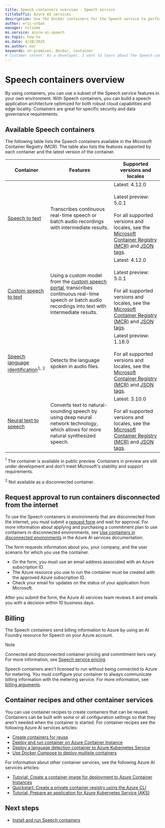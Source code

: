 ```yaml
---
title: Speech containers overview - Speech service
titleSuffix: Azure AI services
description: Use the Docker containers for the Speech service to perform speech recognition, transcription, generation, and more on-premises.
author: eric-urban
manager: nitinme
ms.service: azure-ai-speech
ms.topic: how-to
ms.date: 4/28/2025
ms.author: eur
keywords: on-premises, Docker, container
# Customer intent: As a developer, I want to learn about the Speech containers available in the Microsoft Container Registry (MCR).
---
```


# Speech containers overview

By using containers, you can use a subset of the Speech service features in your own environment. With Speech containers, you can build a speech application architecture optimized for both robust cloud capabilities and edge locality. Containers are great for specific security and data governance requirements. 

## Available Speech containers

The following table lists the Speech containers available in the Microsoft Container Registry (MCR). The table also lists the features supported by each container and the latest version of the container. 

| Container | Features | Supported versions and locales |
|--|--|--|
| [Speech to text](speech-container-stt.md) | Transcribes continuous real-time speech or batch audio recordings with intermediate results.  | Latest: 4.12.0<br/><br/>Latest preview: 5.0.1<br/><br/>For all supported versions and locales, see the [Microsoft Container Registry (MCR)](https://mcr.microsoft.com/product/azure-cognitive-services/speechservices/speech-to-text/tags) and [JSON tags](https://mcr.microsoft.com/v2/azure-cognitive-services/speechservices/speech-to-text/tags/list).|
| [Custom speech to text](speech-container-cstt.md) | Using a custom model from the [custom speech portal](https://speech.microsoft.com/customspeech), transcribes continuous real-time speech or batch audio recordings into text with intermediate results. | Latest: 4.12.0<br/><br/>Latest preview: 5.0.1<br/><br/>For all supported versions and locales, see the [Microsoft Container Registry (MCR)](https://mcr.microsoft.com/product/azure-cognitive-services/speechservices/custom-speech-to-text/tags) and [JSON tags](https://mcr.microsoft.com/v2/azure-cognitive-services/speechservices/speech-to-text/tags/list). |
| [Speech language identification](speech-container-lid.md)<sup>1, 2</sup> | Detects the language spoken in audio files. | Latest preview: 1.18.0<br/><br/>For all supported versions and locales, see the [Microsoft Container Registry (MCR)](https://mcr.microsoft.com/product/azure-cognitive-services/speechservices/language-detection/tags) and [JSON tags](https://mcr.microsoft.com/v2/azure-cognitive-services/speechservices/language-detection/tags/list). |
| [Neural text to speech](speech-container-ntts.md) | Converts text to natural-sounding speech by using deep neural network technology, which allows for more natural synthesized speech. | Latest: 3.10.0<br/><br/>For all supported versions and locales, see the [Microsoft Container Registry (MCR)](https://mcr.microsoft.com/product/azure-cognitive-services/speechservices/neural-text-to-speech/tags) and [JSON tags](https://mcr.microsoft.com/v2/azure-cognitive-services/speechservices/neural-text-to-speech/tags/list). |

<sup>1</sup> The container is available in public preview. Containers in preview are still under development and don't meet Microsoft's stability and support requirements.

<sup>2</sup> Not available as a disconnected container.

## Request approval to run containers disconnected from the internet

To use the Speech containers in environments that are disconnected from the internet, you must submit a [request form](https://aka.ms/csdisconnectedcontainers) and wait for approval. For more information about applying and purchasing a commitment plan to use containers in disconnected environments, see [Use containers in disconnected environments](../containers/disconnected-containers.md) in the Azure AI services documentation.

The form requests information about you, your company, and the user scenario for which you use the container. 

* On the form, you must use an email address associated with an Azure subscription ID.
* The Azure resource you use to run the container must be created with the approved Azure subscription ID.
* Check your email for updates on the status of your application from Microsoft.

After you submit the form, the Azure AI services team reviews it and emails you with a decision within 10 business days.

## Billing

The Speech containers send billing information to Azure by using an AI Foundry resource for Speech on your Azure account. 

> [!NOTE]
> Connected and disconnected container pricing and commitment tiers vary. For more information, see [Speech service pricing](https://azure.microsoft.com/pricing/details/cognitive-services/speech-services/).

Speech containers aren't licensed to run without being connected to Azure for metering. You must configure your container to always communicate billing information with the metering service. For more information, see [billing arguments](speech-container-howto.md#billing-arguments). 

## Container recipes and other container services

You can use container recipes to create containers that can be reused. Containers can be built with some or all configuration settings so that they aren't needed when the container is started. For container recipes see the following Azure AI services articles:
- [Create containers for reuse](../containers/container-reuse-recipe.md)
- [Deploy and run container on Azure Container Instance](../containers/azure-container-instance-recipe.md)
- [Deploy a language detection container to Azure Kubernetes Service](../containers/azure-kubernetes-recipe.md)
- [Use Docker Compose to deploy multiple containers](../containers/docker-compose-recipe.md)

For information about other container services, see the following Azure AI services articles:
- [Tutorial: Create a container image for deployment to Azure Container Instances](/azure/container-instances/container-instances-tutorial-prepare-app)
- [Quickstart: Create a private container registry using the Azure CLI](/azure/container-registry/container-registry-get-started-azure-cli)
- [Tutorial: Prepare an application for Azure Kubernetes Service (AKS)](/azure/aks/tutorial-kubernetes-prepare-app)

## Next steps

* [Install and run Speech containers](speech-container-howto.md)


